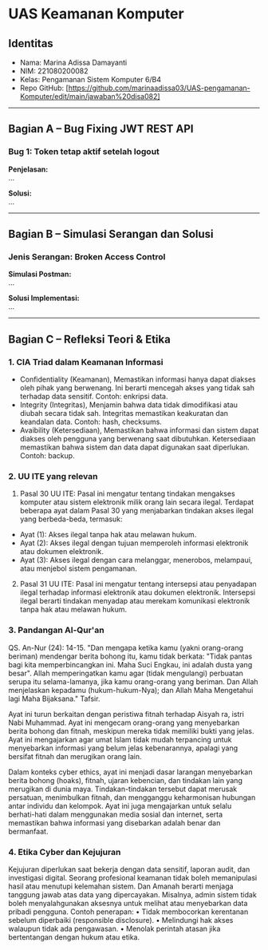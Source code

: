 # UAS Keamanan Komputer

## Identitas
- Nama: Marina Adissa Damayanti
- NIM: 221080200082
- Kelas: Pengamanan Sistem Komputer 6/B4
- Repo GitHub: [https://github.com/marinaadissa03/UAS-pengamanan-Komputer/edit/main/jawaban%20disa082]

---

## Bagian A – Bug Fixing JWT REST API

### Bug 1: Token tetap aktif setelah logout
**Penjelasan:**  
...

**Solusi:**  
...

---

## Bagian B – Simulasi Serangan dan Solusi

### Jenis Serangan: Broken Access Control  
**Simulasi Postman:**  
...

**Solusi Implementasi:**  
...

---

## Bagian C – Refleksi Teori & Etika

### 1. CIA Triad dalam Keamanan Informasi  
- Confidentiality (Keamanan), Memastikan informasi hanya dapat diakses oleh pihak yang berwenang. Ini berarti mencegah akses yang tidak sah terhadap data sensitif. Contoh: enkripsi data.
- Integrity (Integritas), Menjamin bahwa data tidak dimodifikasi atau diubah secara tidak sah. Integritas memastikan keakuratan dan keandalan data. Contoh: hash, checksums.
- Avaibility (Ketersediaan), Memastikan bahwa informasi dan sistem dapat diakses oleh pengguna yang berwenang saat dibutuhkan. Ketersediaan memastikan bahwa sistem dan data dapat digunakan saat diperlukan. Contoh: backup.

### 2. UU ITE yang relevan  
1. Pasal 30 UU ITE:
   Pasal ini mengatur tentang tindakan mengakses komputer atau sistem elektronik milik orang lain secara ilegal. Terdapat beberapa ayat dalam Pasal 30 yang menjabarkan tindakan akses ilegal yang berbeda-beda, termasuk:
  - Ayat (1): Akses ilegal tanpa hak atau melawan hukum.
  - Ayat (2): Akses ilegal dengan tujuan memperoleh informasi elektronik atau dokumen elektronik.
  - Ayat (3): Akses ilegal dengan cara melanggar, menerobos, melampaui, atau menjebol sistem pengamanan. 
2. Pasal 31 UU ITE:
  Pasal ini mengatur tentang intersepsi atau penyadapan ilegal terhadap informasi elektronik atau dokumen elektronik. Intersepsi ilegal berarti tindakan menyadap atau merekam komunikasi elektronik tanpa hak atau melawan hukum. 

### 3. Pandangan Al-Qur'an  
QS. An-Nur (24): 14-15. 
"Dan mengapa ketika kamu (yakni orang-orang beriman) mendengar berita bohong itu, kamu tidak berkata: "Tidak pantas bagi kita memperbincangkan ini. Maha Suci Engkau, ini adalah dusta yang besar". Allah memperingatkan kamu agar (tidak mengulangi) perbuatan serupa itu selama-lamanya, jika kamu orang-orang yang beriman. Dan Allah menjelaskan kepadamu (hukum-hukum-Nya); dan Allah Maha Mengetahui lagi Maha Bijaksana." Tafsir. 

Ayat ini turun berkaitan dengan peristiwa fitnah terhadap Aisyah ra, istri Nabi Muhammad. Ayat ini mengecam orang-orang yang menyebarkan berita bohong dan fitnah, meskipun mereka tidak memiliki bukti yang jelas. Ayat ini mengajarkan agar umat Islam tidak mudah terpancing untuk menyebarkan informasi yang belum jelas kebenarannya, apalagi yang bersifat fitnah dan merugikan orang lain. 

Dalam konteks cyber ethics, ayat ini menjadi dasar larangan menyebarkan berita bohong (hoaks), fitnah, ujaran kebencian, dan tindakan lain yang merugikan di dunia maya. Tindakan-tindakan tersebut dapat merusak persatuan, menimbulkan fitnah, dan mengganggu keharmonisan hubungan antar individu dan kelompok. Ayat ini juga mengajarkan untuk selalu berhati-hati dalam menggunakan media sosial dan internet, serta memastikan bahwa informasi yang disebarkan adalah benar dan bermanfaat. 
 

### 4. Etika Cyber dan Kejujuran  
Kejujuran diperlukan saat bekerja dengan data sensitif, laporan audit, dan investigasi digital. Seorang profesional keamanan tidak boleh memanipulasi hasil atau menutupi kelemahan sistem. Dan Amanah berarti menjaga tanggung jawab atas data yang dipercayakan. Misalnya, admin sistem tidak boleh menyalahgunakan aksesnya untuk melihat atau menyebarkan data pribadi pengguna.
Contoh penerapan:
•	Tidak membocorkan kerentanan sebelum diperbaiki (responsible disclosure).
•	Melindungi hak akses walaupun tidak ada pengawasan.
•	Menolak perintah atasan jika bertentangan dengan hukum atau etika.



